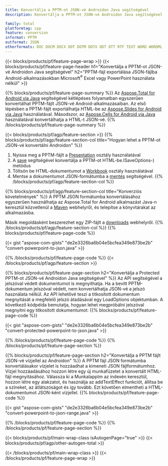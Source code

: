 ```yaml
---
title: Konvertálja a PPTM-ot JSON-vé Androidon Java segítségével
description: Konvertálja a PPTM-ot JSON-vé Androidon Java segítségével Microsoft Excel vagy PowerPoint használata nélkül

family: total
platformtag: cpp
feature: conversion
informat: PPTM
outformat: JSON
otherformats: DOC DOCM DOCX DOT DOTM DOTX ODT OTT RTF TEXT WORD WORDML
---
```

{{< blocks/products/pf/feature-page-wrap >}}
{{< blocks/products/pf/feature-page-header h1="Konvertálja a PPTM-ot JSON-vé Androidon Java segítségével" h2="PPTM-fájl exportálása JSON-fájlba Android-alkalmazásokban Microsoft<sup>&reg;</sup> Excel vagy PowerPoint használata nélkül" >}}

{{% blocks/products/pf/feature-page-summary %}}
Az [Aspose.Total for Android via Java](https://products.aspose.com/total/android-java/) segítségével kétlépéses folyamatban egyszerűen konvertálhat PPTM-fájlt JSON-vé Android-alkalmazásaiban. Az első lépésben a PPTM-fájlt exportálhatja HTML-be az [Aspose.Slides for Android via Java](https://products.aspose.com/slides/android-java/) használatával. Másodszor, az [Aspose.Cells for Android via Java](https://products.aspose.com/cells/android-java/) használatával konvertálhatja a HTML-t JSON-vé. 
{{% /blocks/products/pf/feature-page-summary  %}}

{{< blocks/products/pf/agp/feature-section >}}
{{% blocks/products/pf/agp/feature-section-col title="Hogyan lehet a PPTM-ot JSON-vé konvertálni Androidon" %}}
1. Nyissa meg a PPTM-fájlt a [Presentation](https://reference.aspose.com/slides/java/com.aspose.slides/Presentation) osztály használatával
2. A [save](https://reference.aspose.com/slides/java/com.aspose.slides/Presentation#save-java.lang.String-int-com.aspose.slides) segítségével konvertálja a PPTM-ot HTML-be.ISaveOptions-) metódus
3. Töltsön be HTML-dokumentumot a [Workbook](https://reference.aspose.com/cells/java/com.aspose.cells/Workbook) osztály használatával
4. Mentse a dokumentumot JSON-formátumba a [mentés](https://reference.aspose.com/cells/java/com.aspose.cells/) segítségével.
{{% /blocks/products/pf/agp/feature-section-col %}}

{{% blocks/products/pf/agp/feature-section-col title="Konverziós követelmények" %}}
A PPTM JSON formátumba konvertálásához egyszerűen használhatja az Aspose.Total for Android alkalmazást Java-n keresztül közvetlenül a [Maven](https://releases.aspose.com/total/java/) webhelyről, és telepítse a könyvtárakat az alkalmazásba.

Másik megoldásként beszerezhet egy ZIP-fájlt a [downloads](https://releases.aspose.com/total/androidjava) webhelyről.
{{% /blocks/products/pf/agp/feature-section-col %}}
{{% blocks/products/pf/feature-page-code %}}

{{< gist "aspose-com-gists" "de2e3326ba6b04e5bcfea349e873be2b" "convert-powerpoint-to-json.java" >}}



{{% /blocks/products/pf/feature-page-code %}}
{{< /blocks/products/pf/agp/feature-section >}}

{{% blocks/products/pf/feature-page-section  h2="Konvertálja a Protected PPTM-ot JSON-vé Androidon Java segítségével" %}}
Az API segítségével a jelszóval védett dokumentumot is megnyithatja. Ha a bevitt PPTM-dokumentum jelszóval védett, nem konvertálhatja JSON-vé a jelszó használata nélkül. Az API lehetővé teszi a titkosított dokumentum megnyitását a megfelelő jelszó átadásával egy LoadOptions objektumban. A következő kódpélda bemutatja, hogyan lehet megpróbálni jelszóval megnyitni egy titkosított dokumentumot:
{{% blocks/products/pf/feature-page-code %}}

{{< gist "aspose-com-gists" "de2e3326ba6b04e5bcfea349e873be2b" "convert-protected-powerpoint-to-json.java" >}}

{{% /blocks/products/pf/feature-page-code  %}}
{{% /blocks/products/pf/feature-page-section %}}

{{% blocks/products/pf/feature-page-section  h2="Konvertálja a PPTM fájlt JSON-vé vízjellel az Androidon" %}}
A PPTM fájl JSON formátumba konvertálásakor vízjelet is hozzáadhat a kimeneti JSON fájlformátumhoz. Vízjel hozzáadásához hozzon létre egy új munkafüzetet a konvertált HTML-fájl megnyitásához. Válassza ki a Munkalapptm az indexén keresztül, hozzon létre egy alakzatot, és használja az addTextEffect funkciót, állítsa be a színeket, az átlátszóságot és így tovább. Ezt követően elmentheti a HTML-dokumentumot JSON-ként vízjellel.
{{% blocks/products/pf/feature-page-code %}}

{{< gist "aspose-com-gists" "de2e3326ba6b04e5bcfea349e873be2b" "convert-powerpoint-to-json-range.java" >}}

{{% /blocks/products/pf/feature-page-code  %}}
{{% /blocks/products/pf/feature-page-section %}}

{{< blocks/products/pf/main-wrap-class isAutogenPage="true" >}}
{{< blocks/products/pf/agp/other-autogen-total >}}

{{< /blocks/products/pf/main-wrap-class >}}
{{< /blocks/products/pf/feature-page-wrap >}}